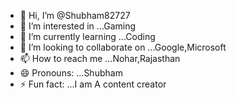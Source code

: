 - 👋 Hi, I’m @Shubham82727
- 👀 I’m interested in ...Gaming
- 🌱 I’m currently learning ...Coding
- 💞️ I’m looking to collaborate on ...Google,Microsoft
- 📫 How to reach me ...Nohar,Rajasthan
- 😄 Pronouns: ...Shubham
- ⚡ Fun fact: ...I am A content creator

<!---
Shubham82727/Shubham82727 is a ✨ special ✨ repository because its `README.md` (this file) appears on your GitHub profile.
You can click the Preview link to take a look at your changes.
--->
